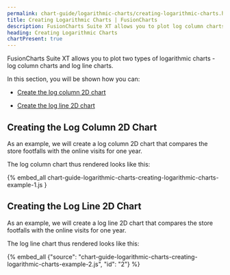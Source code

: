 ```yaml
---
permalink: chart-guide/logarithmic-charts/creating-logarithmic-charts.html
title: Creating Logarithmic Charts | FusionCharts
description: FusionCharts Suite XT allows you to plot log column charts and log line charts.
heading: Creating Logarithmic Charts
chartPresent: true
---
```


FusionCharts Suite XT allows you to plot two types of logarithmic charts - log column charts and log line charts.

In this section, you will be shown how you can:

* <a href="{{ site.baseurl }}chart-guide/logarithmic-charts/creating-logarithmic-charts.html#creating-the-log-column-2d-chart">Create the log column 2D chart</a>

* <a href="{{ site.baseurl }}chart-guide/logarithmic-charts/creating-logarithmic-charts.html#creating-the-log-line-2d-chart">Create the log line 2D chart</a>

## Creating the Log Column 2D Chart

As an example, we will create a log column 2D chart that compares the store footfalls with the online visits for one year.

The log column chart thus rendered looks like this:

{% embed_all chart-guide-logarithmic-charts-creating-logarithmic-charts-example-1.js }


## Creating the Log Line 2D Chart

As an example, we will create a log line 2D chart that compares the store footfalls with the online visits for one year.

The log line chart thus rendered looks like this:

{% embed_all {"source": "chart-guide-logarithmic-charts-creating-logarithmic-charts-example-2.js", "id": "2"} %}